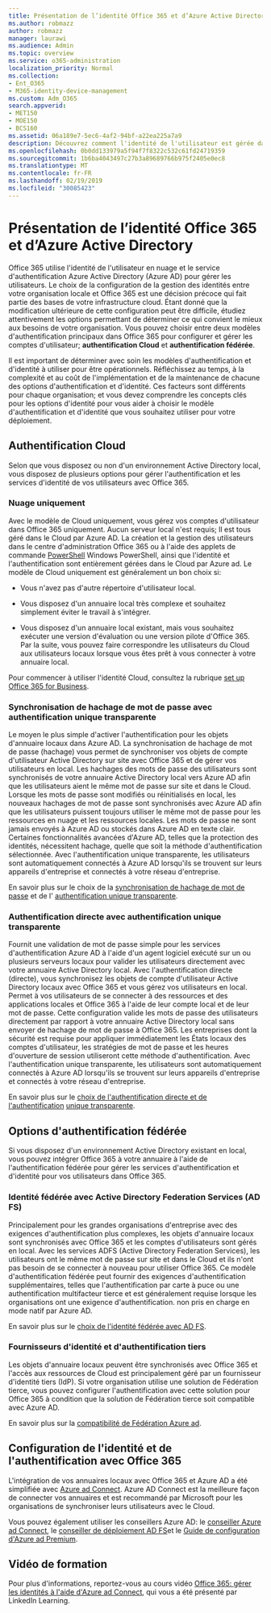 ```yaml
---
title: Présentation de l’identité Office 365 et d’Azure Active Directory
ms.author: robmazz
author: robmazz
manager: laurawi
ms.audience: Admin
ms.topic: overview
ms.service: o365-administration
localization_priority: Normal
ms.collection:
- Ent_O365
- M365-identity-device-management
ms.custom: Adm_O365
search.appverid:
- MET150
- MOE150
- BCS160
ms.assetid: 06a189e7-5ec6-4af2-94bf-a22ea225a7a9
description: Découvrez comment l'identité de l'utilisateur est gérée dans Office 365.
ms.openlocfilehash: 0b0dd133979a5f94f7f8322c532c61fd24719359
ms.sourcegitcommit: 1b6ba4043497c27b3a89689766b975f2405e0ec8
ms.translationtype: MT
ms.contentlocale: fr-FR
ms.lasthandoff: 02/19/2019
ms.locfileid: "30085423"
---
```

# <a name="understanding-office-365-identity-and-azure-active-directory"></a>Présentation de l’identité Office 365 et d’Azure Active Directory

Office 365 utilise l'identité de l'utilisateur en nuage et le service d'authentification Azure Active Directory (Azure AD) pour gérer les utilisateurs. Le choix de la configuration de la gestion des identités entre votre organisation locale et Office 365 est une décision précoce qui fait partie des bases de votre infrastructure cloud. Étant donné que la modification ultérieure de cette configuration peut être difficile, étudiez attentivement les options permettant de déterminer ce qui convient le mieux aux besoins de votre organisation. Vous pouvez choisir entre deux modèles d'authentification principaux dans Office 365 pour configurer et gérer les comptes d'utilisateur; **authentification Cloud** et **authentification fédérée**.
  
Il est important de déterminer avec soin les modèles d'authentification et d'identité à utiliser pour être opérationnels. Réfléchissez au temps, à la complexité et au coût de l'implémentation et de la maintenance de chacune des options d'authentification et d'identité. Ces facteurs sont différents pour chaque organisation; et vous devez comprendre les concepts clés pour les options d'identité pour vous aider à choisir le modèle d'authentification et d'identité que vous souhaitez utiliser pour votre déploiement.
  
## <a name="cloud-authentication"></a>Authentification Cloud

Selon que vous disposez ou non d'un environnement Active Directory local, vous disposez de plusieurs options pour gérer l'authentification et les services d'identité de vos utilisateurs avec Office 365.
  
### <a name="cloud-only"></a>Nuage uniquement

Avec le modèle de Cloud uniquement, vous gérez vos comptes d'utilisateur dans Office 365 uniquement. Aucun serveur local n'est requis; Il est tous géré dans le Cloud par Azure AD. La création et la gestion des utilisateurs dans le centre d'administration Office 365 ou à l'aide des applets de commande [PowerShell](https://docs.microsoft.com/office365/enterprise/powershell/manage-office-365-with-office-365-powershell) Windows PowerShell, ainsi que l'identité et l'authentification sont entièrement gérées dans le Cloud par Azure ad. Le modèle de Cloud uniquement est généralement un bon choix si: 
  
- Vous n'avez pas d'autre répertoire d'utilisateur local.
    
- Vous disposez d'un annuaire local très complexe et souhaitez simplement éviter le travail à s'intégrer.
    
- Vous disposez d'un annuaire local existant, mais vous souhaitez exécuter une version d'évaluation ou une version pilote d'Office 365. Par la suite, vous pouvez faire correspondre les utilisateurs du Cloud aux utilisateurs locaux lorsque vous êtes prêt à vous connecter à votre annuaire local.
    
Pour commencer à utiliser l'identité Cloud, consultez la rubrique [set up Office 365 for Business](https://support.office.com/article/6a3a29a0-e616-4713-99d1-15eda62d04fa).
  
### <a name="password-hash-sync-with-seamless-single-sign-on"></a>Synchronisation de hachage de mot de passe avec authentification unique transparente

Le moyen le plus simple d'activer l'authentification pour les objets d'annuaire locaux dans Azure AD. La synchronisation de hachage de mot de passe (hachage) vous permet de synchroniser vos objets de compte d'utilisateur Active Directory sur site avec Office 365 et de gérer vos utilisateurs en local. Les hachages des mots de passe des utilisateurs sont synchronisés de votre annuaire Active Directory local vers Azure AD afin que les utilisateurs aient le même mot de passe sur site et dans le Cloud. Lorsque les mots de passe sont modifiés ou réinitialisés en local, les nouveaux hachages de mot de passe sont synchronisés avec Azure AD afin que les utilisateurs puissent toujours utiliser le même mot de passe pour les ressources en nuage et les ressources locales. Les mots de passe ne sont jamais envoyés à Azure AD ou stockés dans Azure AD en texte clair. Certaines fonctionnalités avancées d'Azure AD, telles que la protection des identités, nécessitent hachage, quelle que soit la méthode d'authentification sélectionnée. Avec l'authentification unique transparente, les utilisateurs sont automatiquement connectés à Azure AD lorsqu'ils se trouvent sur leurs appareils d'entreprise et connectés à votre réseau d'entreprise.
  
En savoir plus sur le choix de la [synchronisation de hachage de mot de passe](https://docs.microsoft.com/azure/security/azure-ad-choose-authn) et de l' [authentification unique transparente](https://docs.microsoft.com/azure/active-directory/connect/active-directory-aadconnect-sso).
  
### <a name="pass-through-authentication-with-seamless-single-sign-on"></a>Authentification directe avec authentification unique transparente

Fournit une validation de mot de passe simple pour les services d'authentification Azure AD à l'aide d'un agent logiciel exécuté sur un ou plusieurs serveurs locaux pour valider les utilisateurs directement avec votre annuaire Active Directory local. Avec l'authentification directe (directe), vous synchronisez les objets de compte d'utilisateur Active Directory locaux avec Office 365 et vous gérez vos utilisateurs en local. Permet à vos utilisateurs de se connecter à des ressources et des applications locales et Office 365 à l'aide de leur compte local et de leur mot de passe. Cette configuration valide les mots de passe des utilisateurs directement par rapport à votre annuaire Active Directory local sans envoyer de hachage de mot de passe à Office 365. Les entreprises dont la sécurité est requise pour appliquer immédiatement les États locaux des comptes d'utilisateur, les stratégies de mot de passe et les heures d'ouverture de session utiliseront cette méthode d'authentification. Avec l'authentification unique transparente, les utilisateurs sont automatiquement connectés à Azure AD lorsqu'ils se trouvent sur leurs appareils d'entreprise et connectés à votre réseau d'entreprise.
  
En savoir plus sur le [choix de l'authentification directe et de l'authentification](https://docs.microsoft.com/azure/security/azure-ad-choose-authn) [unique transparente](https://docs.microsoft.com/azure/active-directory/connect/active-directory-aadconnect-sso).
  
## <a name="federated-authentication-options"></a>Options d'authentification fédérée

Si vous disposez d'un environnement Active Directory existant en local, vous pouvez intégrer Office 365 à votre annuaire à l'aide de l'authentification fédérée pour gérer les services d'authentification et d'identité pour vos utilisateurs dans Office 365.
  
### <a name="federated-identity-with-active-directory-federation-services-ad-fs"></a>Identité fédérée avec Active Directory Federation Services (AD FS)

Principalement pour les grandes organisations d'entreprise avec des exigences d'authentification plus complexes, les objets d'annuaire locaux sont synchronisés avec Office 365 et les comptes d'utilisateurs sont gérés en local. Avec les services ADFS (Active Directory Federation Services), les utilisateurs ont le même mot de passe sur site et dans le Cloud et ils n'ont pas besoin de se connecter à nouveau pour utiliser Office 365. Ce modèle d'authentification fédérée peut fournir des exigences d'authentification supplémentaires, telles que l'authentification par carte à puce ou une authentification multifacteur tierce et est généralement requise lorsque les organisations ont une exigence d'authentification. non pris en charge en mode natif par Azure AD.
  
En savoir plus sur le [choix de l'identité fédérée avec AD FS](https://docs.microsoft.com/azure/security/azure-ad-choose-authn).
  
### <a name="third-party-authentication-and-identity-providers"></a>Fournisseurs d'identité et d'authentification tiers

Les objets d'annuaire locaux peuvent être synchronisés avec Office 365 et l'accès aux ressources de Cloud est principalement géré par un fournisseur d'identité tiers (IdP). Si votre organisation utilise une solution de Fédération tierce, vous pouvez configurer l'authentification avec cette solution pour Office 365 à condition que la solution de Fédération tierce soit compatible avec Azure AD.
  
En savoir plus sur la [compatibilité de Fédération Azure ad](https://docs.microsoft.com/azure/active-directory/connect/active-directory-aadconnect-federation-compatibility).
  
## <a name="configuring-identity-and-authentication-with-office-365"></a>Configuration de l'identité et de l'authentification avec Office 365

L'intégration de vos annuaires locaux avec Office 365 et Azure AD a été simplifiée avec [Azure ad Connect](https://docs.microsoft.com/azure/active-directory/connect/active-directory-aadconnect). Azure AD Connect est la meilleure façon de connecter vos annuaires et est recommandé par Microsoft pour les organisations de synchroniser leurs utilisateurs avec le Cloud.
  
Vous pouvez également utiliser les conseillers Azure AD: le [conseiller Azure ad Connect](https://aka.ms/aadconnectpwsync), le [conseiller de déploiement AD FS](https://aka.ms/adfsguidance)et le [Guide de configuration d'Azure ad Premium](https://aka.ms/aadpguidance).
  
## <a name="video-training"></a>Vidéo de formation

Pour plus d'informations, reportez-vous au cours vidéo [Office 365: gérer les identités à l'aide d'Azure ad Connect](https://support.office.com/article/90991a1d-c0ab-479a-b413-35c9706f6fed.aspx), qui vous a été présenté par LinkedIn Learning.
